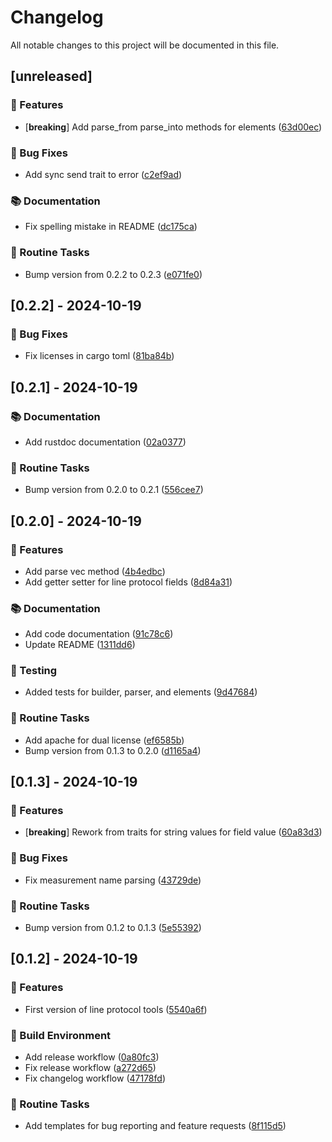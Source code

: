 # Changelog

All notable changes to this project will be documented in this file.

## [unreleased]

### 🚀 Features

- [**breaking**] Add parse_from parse_into methods for elements ([63d00ec](https://github.com/sbr075/influxlp-tools-rs/commit/63d00ecc46652ffb48de71bd97785af88cad09b0))

### 🐛 Bug Fixes

- Add sync send trait to error ([c2ef9ad](https://github.com/sbr075/influxlp-tools-rs/commit/c2ef9ad886530f3f9b5196262d55ebe7b8c6d49f))

### 📚 Documentation

- Fix spelling mistake in README ([dc175ca](https://github.com/sbr075/influxlp-tools-rs/commit/dc175cab43450c32671a2368004a57b2826bd200))

### 🧹 Routine Tasks

- Bump version from 0.2.2 to 0.2.3 ([e071fe0](https://github.com/sbr075/influxlp-tools-rs/commit/e071fe041c9e434a82d59d371bb18aa14569cfa5))

## [0.2.2] - 2024-10-19

### 🐛 Bug Fixes

- Fix licenses in cargo toml ([81ba84b](https://github.com/sbr075/influxlp-tools-rs/commit/81ba84bc07521c7d323fabb3c5a1771d3b825477))

## [0.2.1] - 2024-10-19

### 📚 Documentation

- Add rustdoc documentation ([02a0377](https://github.com/sbr075/influxlp-tools-rs/commit/02a0377b1a567b2f8349bb5d0f02a9f91d619581))

### 🧹 Routine Tasks

- Bump version from 0.2.0 to 0.2.1 ([556cee7](https://github.com/sbr075/influxlp-tools-rs/commit/556cee71f55fb3efe697abceafcd2ef4f21bc377))

## [0.2.0] - 2024-10-19

### 🚀 Features

- Add parse vec method ([4b4edbc](https://github.com/sbr075/influxlp-tools-rs/commit/4b4edbcc683e9feae1c6b29a8e9340cf98cf1df2))
- Add getter setter for line protocol fields ([8d84a31](https://github.com/sbr075/influxlp-tools-rs/commit/8d84a3191f9ce6c1b8195adccf9dd0fc463543d4))

### 📚 Documentation

- Add code documentation ([91c78c6](https://github.com/sbr075/influxlp-tools-rs/commit/91c78c6f034e319ed26c4acc16e1096490691c69))
- Update README ([1311dd6](https://github.com/sbr075/influxlp-tools-rs/commit/1311dd6361791a3ad22c62c8859dc2890feb1f9a))

### 🧪 Testing

- Added tests for builder, parser, and elements ([9d47684](https://github.com/sbr075/influxlp-tools-rs/commit/9d476846c0d3bf02c5c95ffac83ec5c549cc8067))

### 🧹 Routine Tasks

- Add apache for dual license ([ef6585b](https://github.com/sbr075/influxlp-tools-rs/commit/ef6585b119cbbe5edaf3342fa56900c2a33f2e39))
- Bump version from 0.1.3 to 0.2.0 ([d1165a4](https://github.com/sbr075/influxlp-tools-rs/commit/d1165a4e4451add9ad63fa731ae40cc5852aa038))

## [0.1.3] - 2024-10-19

### 🚀 Features

- [**breaking**] Rework from traits for string values for field value ([60a83d3](https://github.com/sbr075/influxlp-tools-rs/commit/60a83d30ab3eb65c00d33482cfb945ade1a6ab3e))

### 🐛 Bug Fixes

- Fix measurement name parsing ([43729de](https://github.com/sbr075/influxlp-tools-rs/commit/43729dedb7e1ef644227762a1962d3a867da61cd))

### 🧹 Routine Tasks

- Bump version from 0.1.2 to 0.1.3 ([5e55392](https://github.com/sbr075/influxlp-tools-rs/commit/5e55392adfade5c665bd7f8566b0ffffaf838f8f))

## [0.1.2] - 2024-10-19

### 🚀 Features

- First version of line protocol tools ([5540a6f](https://github.com/sbr075/influxlp-tools-rs/commit/5540a6f1aba47f68909e95d546206b63704dc3cb))

### 🔨 Build Environment

- Add release workflow ([0a80fc3](https://github.com/sbr075/influxlp-tools-rs/commit/0a80fc3c690db6853dfaccb3db51209c515246de))
- Fix release workflow ([a272d65](https://github.com/sbr075/influxlp-tools-rs/commit/a272d6594e3421ad7b539afb887c24f2391a3784))
- Fix changelog workflow ([47178fd](https://github.com/sbr075/influxlp-tools-rs/commit/47178fdf70edd3a3a98d95968722d0350acb4e7c))

### 🧹 Routine Tasks

- Add templates for bug reporting and feature requests ([8f115d5](https://github.com/sbr075/influxlp-tools-rs/commit/8f115d580e6e874d1f76f746dfe14e3e9ca18b93))

